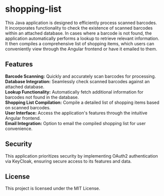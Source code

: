 # shopping-list
This Java application is designed to efficiently process scanned barcodes. It incorporates functionality to check the existence of scanned barcodes within an attached database. In cases where a barcode is not found, the application automatically performs a lookup to retrieve relevant information. It then compiles a comprehensive list of shopping items, which users can conveniently view through the Angular frontend or have it emailed to them.

## Features
**Barcode Scanning:** Quickly and accurately scan barcodes for processing.  
**Database Integration:** Seamlessly check scanned barcodes against an attached database.  
**Lookup Functionality:** Automatically fetch additional information for barcodes not found in the database.  
**Shopping List Compilation:** Compile a detailed list of shopping items based on scanned barcodes.  
**User Interface:** Access the application's features through the intuitive Angular frontend.  
**Email Integration:** Option to email the compiled shopping list for user convenience.  

## Security
This application prioritizes security by implementing OAuth2 authentication via KeyCloak, ensuring secure access to its features and data.  

## License
This project is licensed under the MIT License.  


